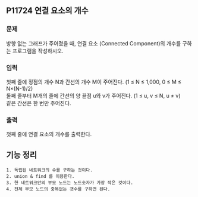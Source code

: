## P11724 연결 요소의 개수 

### 문제
방향 없는 그래프가 주어졌을 때, 연결 요소 (Connected Component)의 개수를 구하는 프로그램을 작성하시오.

### 입력
첫째 줄에 정점의 개수 N과 간선의 개수 M이 주어진다. (1 ≤ N ≤ 1,000, 0 ≤ M ≤ N×(N-1)/2)  
둘째 줄부터 M개의 줄에 간선의 양 끝점 u와 v가 주어진다. (1 ≤ u, v ≤ N, u ≠ v)  
같은 간선은 한 번만 주어진다.

### 출력
첫째 줄에 연결 요소의 개수를 출력한다.

## 기능 정리
    1. 독립된 네트워크의 수를 구하는 것이다.
    2. union & find 를 이용한다.
    3. 한 네트워크안의 부모 노드는 노드숫자가 가장 작은 것이다.
    4. 전체 부모 노드의 중복없는 갯수를 구하면 된다.